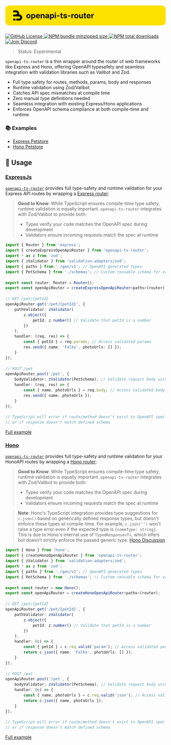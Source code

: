 <h1 align="center">
    <img src="https://raw.githubusercontent.com/builder-group/community/develop/packages/openapi-ts-router/.github/banner.svg" alt="openapi-ts-router banner">
</h1>

<p align="left">
    <a href="https://github.com/builder-group/community/blob/develop/LICENSE">
        <img src="https://img.shields.io/github/license/builder-group/community.svg?label=license&style=flat&colorA=293140&colorB=FDE200" alt="GitHub License"/>
    </a>
    <a href="https://www.npmjs.com/package/openapi-ts-router">
        <img src="https://img.shields.io/bundlephobia/minzip/openapi-ts-router.svg?label=minzipped%20size&style=flat&colorA=293140&colorB=FDE200" alt="NPM bundle minzipped size"/>
    </a>
    <a href="https://www.npmjs.com/package/openapi-ts-router">
        <img src="https://img.shields.io/npm/dt/openapi-ts-router.svg?label=downloads&style=flat&colorA=293140&colorB=FDE200" alt="NPM total downloads"/>
    </a>
    <a href="https://discord.gg/w4xE3bSjhQ">
        <img src="https://img.shields.io/discord/795291052897992724.svg?label=&logo=discord&logoColor=000000&color=293140&labelColor=FDE200" alt="Join Discord"/>
    </a>
</p>

> Status: Experimental

`openapi-ts-router` is a thin wrapper around the router of web frameworks like Express and Hono, offering OpenAPI typesafety and seamless integration with validation libraries such as Valibot and Zod.

- Full type safety for routes, methods, params, body and responses
- Runtime validation using Zod/Valibot
- Catches API spec mismatches at compile time
- Zero manual type definitions needed
- Seamless integration with existing Express/Hono applications
- Enforces OpenAPI schema compliance at both compile-time and runtime

### 📚 Examples

- [Express Petstore](https://github.com/builder-group/community/tree/develop/examples/openapi-ts-router/express/petstore)
- [Hono Petstore](https://github.com/builder-group/community/tree/develop/examples/openapi-ts-router/hono/petstore)

## 📖 Usage

### [ExpressJs](https://expressjs.com/)

[`openapi-ts-router`](https://github.com/builder-group/community/tree/develop/packages/openapi-ts-router) provides full type-safety and runtime validation for your Express API routes by wrapping a [Express router](https://expressjs.com/en/5x/api.html#router):

> **Good to Know**: While TypeScript ensures compile-time type safety, runtime validation is equally important. `openapi-ts-router` integrates with Zod/Valibot to provide both:
>
> - Types verify your code matches the OpenAPI spec during development
> - Validators ensure incoming requests match the spec at runtime

```ts
import { Router } from 'express';
import { createExpressOpenApiRouter } from 'openapi-ts-router';
import * as z from 'zod';
import { zValidator } from 'validation-adapters/zod';
import { paths } from './gen/v1'; // OpenAPI-generated types
import { PetSchema } from './schemas'; // Custom reusable schema for validation

export const router: Router = Router();
export const openApiRouter = createExpressOpenApiRouter<paths>(router);

// GET /pet/{petId}
openApiRouter.get('/pet/{petId}', {
	pathValidator: zValidator(
		z.object({
			petId: z.number() // Validate that petId is a number
		})
	),
	handler: (req, res) => {
		const { petId } = req.params; // Access validated params
		res.send({ name: 'Falko', photoUrls: [] });
	}
});

// POST /pet
openApiRouter.post('/pet', {
	bodyValidator: zValidator(PetSchema), // Validate request body using PetSchema
	handler: (req, res) => {
		const { name, photoUrls } = req.body; // Access validated body data
		res.send({ name, photoUrls });
	}
});

// TypeScript will error if route/method doesn't exist in OpenAPI spec
// or if response doesn't match defined schema
```

[Full example](https://github.com/builder-group/community/tree/develop/examples/openapi-ts-router/express/petstore)

### [Hono](https://hono.dev/)

[`openapi-ts-router`](https://github.com/builder-group/community/tree/develop/packages/openapi-ts-router) provides full type-safety and runtime validation for your HonoAPI routes by wrapping a [Hono router](https://hono.dev/docs/api/routing):

> **Good to Know**: While TypeScript ensures compile-time type safety, runtime validation is equally important. `openapi-ts-router` integrates with Zod/Valibot to provide both:
>
> - Types verify your code matches the OpenAPI spec during development
> - Validators ensure incoming requests match the spec at runtime

> **Note**: Hono's TypeScript integration provides type suggestions for `c.json()` based on generically defined response types, but doesn't enforce these types at compile-time. For example, `c.json('')` won't raise a type error even if the expected type is `{someType: string}`. This is due to Hono's internal use of `TypedResponse<T>`, which infers but doesn't strictly enforce the passed generic type. [Hono Discussion](https://github.com/orgs/honojs/discussions/3331)

```ts
import { Hono } from 'hono';
import { createHonoOpenApiRouter } from 'openapi-ts-router';
import { zValidator } from 'validation-adapters/zod';
import * as z from 'zod';
import { paths } from './gen/v1'; // OpenAPI-generated types
import { PetSchema } from './schemas'; // Custom reusable schema for validation

export const router = new Hono();
export const openApiRouter = createHonoOpenApiRouter<paths>(router);

// GET /pet/{petId}
openApiRouter.get('/pet/{petId}', {
	pathValidator: zValidator(
		z.object({
			petId: z.number() // Validate that petId is a number
		})
	),
	handler: (c) => {
		const { petId } = c.req.valid('param'); // Access validated params
		return c.json({ name: 'Falko', photoUrls: [] });
	}
});

// POST /pet
openApiRouter.post('/pet', {
	bodyValidator: zValidator(PetSchema), // Validate request body using PetSchema
	handler: (c) => {
		const { name, photoUrls } = c.req.valid('json'); // Access validated body data
		return c.json({ name, photoUrls });
	}
});

// TypeScript will error if route/method doesn't exist in OpenAPI spec
// or if response doesn't match defined schema
```

[Full example](https://github.com/builder-group/community/tree/develop/examples/openapi-ts-router/hono/petstore)
